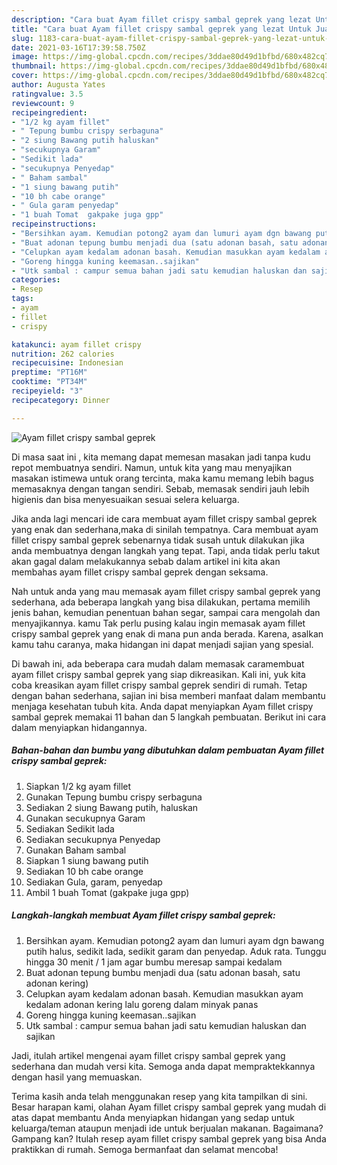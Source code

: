 ```yaml
---
description: "Cara buat Ayam fillet crispy sambal geprek yang lezat Untuk Jualan"
title: "Cara buat Ayam fillet crispy sambal geprek yang lezat Untuk Jualan"
slug: 1183-cara-buat-ayam-fillet-crispy-sambal-geprek-yang-lezat-untuk-jualan
date: 2021-03-16T17:39:58.750Z
image: https://img-global.cpcdn.com/recipes/3ddae80d49d1bfbd/680x482cq70/ayam-fillet-crispy-sambal-geprek-foto-resep-utama.jpg
thumbnail: https://img-global.cpcdn.com/recipes/3ddae80d49d1bfbd/680x482cq70/ayam-fillet-crispy-sambal-geprek-foto-resep-utama.jpg
cover: https://img-global.cpcdn.com/recipes/3ddae80d49d1bfbd/680x482cq70/ayam-fillet-crispy-sambal-geprek-foto-resep-utama.jpg
author: Augusta Yates
ratingvalue: 3.5
reviewcount: 9
recipeingredient:
- "1/2 kg ayam fillet"
- " Tepung bumbu crispy serbaguna"
- "2 siung Bawang putih haluskan"
- "secukupnya Garam"
- "Sedikit lada"
- "secukupnya Penyedap"
- " Baham sambal"
- "1 siung bawang putih"
- "10 bh cabe orange"
- " Gula garam penyedap"
- "1 buah Tomat  gakpake juga gpp"
recipeinstructions:
- "Bersihkan ayam. Kemudian potong2 ayam dan lumuri ayam dgn bawang putih halus, sedikit lada, sedikit garam dan penyedap. Aduk rata. Tunggu hingga 30 menit / 1 jam agar bumbu meresap sampai kedalam"
- "Buat adonan tepung bumbu menjadi dua (satu adonan basah, satu adonan kering)"
- "Celupkan ayam kedalam adonan basah. Kemudian masukkan ayam kedalam adonan kering lalu goreng dalam minyak panas"
- "Goreng hingga kuning keemasan..sajikan"
- "Utk sambal : campur semua bahan jadi satu kemudian haluskan dan sajikan"
categories:
- Resep
tags:
- ayam
- fillet
- crispy

katakunci: ayam fillet crispy 
nutrition: 262 calories
recipecuisine: Indonesian
preptime: "PT16M"
cooktime: "PT34M"
recipeyield: "3"
recipecategory: Dinner

---
```



![Ayam fillet crispy sambal geprek](https://img-global.cpcdn.com/recipes/3ddae80d49d1bfbd/680x482cq70/ayam-fillet-crispy-sambal-geprek-foto-resep-utama.jpg)

Di masa  saat ini , kita memang dapat memesan masakan jadi tanpa kudu repot membuatnya sendiri. Namun, untuk kita yang mau menyajikan masakan istimewa untuk orang tercinta, maka kamu memang lebih bagus memasaknya dengan tangan sendiri. Sebab, memasak sendiri jauh lebih higienis dan bisa menyesuaikan sesuai selera keluarga.

Jika anda lagi mencari ide cara membuat ayam fillet crispy sambal geprek yang enak dan sederhana,maka di sinilah tempatnya. Cara membuat ayam fillet crispy sambal geprek  sebenarnya tidak susah untuk dilakukan jika anda membuatnya dengan langkah yang tepat. Tapi, anda tidak perlu takut akan gagal dalam melakukannya 
sebab dalam artikel ini kita akan membahas ayam fillet crispy sambal geprek dengan seksama.  



Nah untuk anda yang mau memasak ayam fillet crispy sambal geprek yang sederhana, ada beberapa langkah yang bisa dilakukan, pertama memilih jenis bahan, kemudian penentuan bahan segar, sampai cara mengolah dan menyajikannya. kamu Tak perlu pusing kalau ingin memasak ayam fillet crispy sambal geprek yang enak di mana pun anda berada. Karena, asalkan kamu  tahu caranya, maka hidangan ini dapat menjadi sajian yang spesial.

Di bawah ini, ada beberapa cara mudah dalam memasak caramembuat ayam fillet crispy sambal geprek yang siap dikreasikan. Kali ini, yuk kita coba kreasikan ayam fillet crispy sambal geprek sendiri di rumah. Tetap dengan bahan sederhana, sajian ini bisa memberi manfaat dalam membantu menjaga kesehatan tubuh kita. Anda dapat menyiapkan Ayam fillet crispy sambal geprek memakai 11 bahan dan 5 langkah pembuatan. Berikut ini cara dalam menyiapkan hidangannya.

<!--inarticleads1-->

##### Bahan-bahan dan bumbu yang dibutuhkan dalam pembuatan Ayam fillet crispy sambal geprek:

1. Siapkan 1/2 kg ayam fillet
1. Gunakan  Tepung bumbu crispy serbaguna
1. Sediakan 2 siung Bawang putih, haluskan
1. Gunakan secukupnya Garam
1. Sediakan Sedikit lada
1. Sediakan secukupnya Penyedap
1. Gunakan  Baham sambal
1. Siapkan 1 siung bawang putih
1. Sediakan 10 bh cabe orange
1. Sediakan  Gula, garam, penyedap
1. Ambil 1 buah Tomat  (gakpake juga gpp)




<!--inarticleads2-->

##### Langkah-langkah membuat Ayam fillet crispy sambal geprek:

1. Bersihkan ayam. Kemudian potong2 ayam dan lumuri ayam dgn bawang putih halus, sedikit lada, sedikit garam dan penyedap. Aduk rata. Tunggu hingga 30 menit / 1 jam agar bumbu meresap sampai kedalam
1. Buat adonan tepung bumbu menjadi dua (satu adonan basah, satu adonan kering)
1. Celupkan ayam kedalam adonan basah. Kemudian masukkan ayam kedalam adonan kering lalu goreng dalam minyak panas
1. Goreng hingga kuning keemasan..sajikan
1. Utk sambal : campur semua bahan jadi satu kemudian haluskan dan sajikan




Jadi, itulah artikel mengenai  ayam fillet crispy sambal geprek  yang sederhana dan mudah versi kita. Semoga anda dapat mempraktekkannya dengan hasil yang memuaskan. 

Terima kasih anda telah menggunakan resep yang kita tampilkan di sini. Besar harapan kami, olahan  Ayam fillet crispy sambal geprek yang mudah di atas dapat membantu Anda menyiapkan hidangan yang sedap untuk keluarga/teman ataupun menjadi ide untuk berjualan makanan. Bagaimana? Gampang kan? Itulah resep ayam fillet crispy sambal geprek yang bisa Anda praktikkan di rumah. Semoga bermanfaat dan selamat mencoba!

